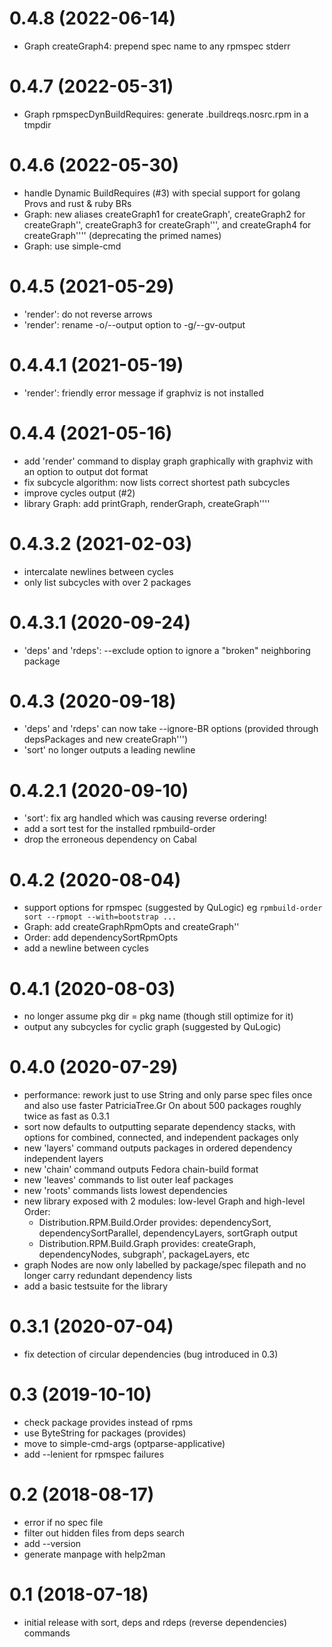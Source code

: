 # 0.4.8 (2022-06-14)
- Graph createGraph4: prepend spec name to any rpmspec stderr

# 0.4.7 (2022-05-31)
- Graph rpmspecDynBuildRequires: generate .buildreqs.nosrc.rpm in a tmpdir

# 0.4.6 (2022-05-30)
- handle Dynamic BuildRequires (#3)
  with special support for golang Provs and rust & ruby BRs
- Graph: new aliases createGraph1 for createGraph',
  createGraph2 for createGraph'', createGraph3 for createGraph''',
  and createGraph4 for createGraph'''' (deprecating the primed names)
- Graph: use simple-cmd

# 0.4.5 (2021-05-29)
- 'render': do not reverse arrows
- 'render': rename -o/--output option to -g/--gv-output

# 0.4.4.1 (2021-05-19)
- 'render': friendly error message if graphviz is not installed

# 0.4.4 (2021-05-16)
- add 'render' command to display graph graphically with graphviz
  with an option to output dot format
- fix subcycle algorithm: now lists correct shortest path subcycles
- improve cycles output (#2)
- library Graph: add printGraph, renderGraph, createGraph''''

# 0.4.3.2 (2021-02-03)
- intercalate newlines between cycles
- only list subcycles with over 2 packages

# 0.4.3.1 (2020-09-24)
- 'deps' and 'rdeps': --exclude option to ignore a "broken" neighboring package

# 0.4.3 (2020-09-18)
- 'deps' and 'rdeps' can now take --ignore-BR options
  (provided through depsPackages and new createGraph''')
- 'sort' no longer outputs a leading newline

# 0.4.2.1 (2020-09-10)
- 'sort': fix arg handled which was causing reverse ordering!
- add a sort test for the installed rpmbuild-order
- drop the erroneous dependency on Cabal

# 0.4.2 (2020-08-04)
- support options for rpmspec (suggested by QuLogic)
  eg `rpmbuild-order sort --rpmopt --with=bootstrap ...`
- Graph: add createGraphRpmOpts and createGraph''
- Order: add dependencySortRpmOpts
- add a newline between cycles

# 0.4.1 (2020-08-03)
- no longer assume pkg dir = pkg name (though still optimize for it)
- output any subcycles for cyclic graph (suggested by QuLogic)

# 0.4.0 (2020-07-29)
- performance: rework just to use String and only parse spec files once
  and also use faster PatriciaTree.Gr
  On about 500 packages roughly twice as fast as 0.3.1
- sort now defaults to outputting separate dependency stacks, with options for combined, connected, and independent packages only
- new 'layers' command outputs packages in ordered dependency independent layers
- new 'chain' command outputs Fedora chain-build format
- new 'leaves' commands to list outer leaf packages
- new 'roots' commands lists lowest dependencies
- new library exposed with 2 modules: low-level Graph and high-level Order:
  - Distribution.RPM.Build.Order provides: dependencySort, dependencySortParallel,
    dependencyLayers, sortGraph output
  - Distribution.RPM.Build.Graph provides: createGraph, dependencyNodes,
    subgraph', packageLayers, etc
- graph Nodes are now only labelled by package/spec filepath
  and no longer carry redundant dependency lists
- add a basic testsuite for the library

# 0.3.1 (2020-07-04)
- fix detection of circular dependencies (bug introduced in 0.3)

# 0.3 (2019-10-10)
- check package provides instead of rpms
- use ByteString for packages (provides)
- move to simple-cmd-args (optparse-applicative)
- add --lenient for rpmspec failures

# 0.2 (2018-08-17)
- error if no spec file
- filter out hidden files from deps search
- add --version
- generate manpage with help2man

# 0.1 (2018-07-18)
- initial release with sort, deps and rdeps (reverse dependencies) commands
